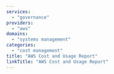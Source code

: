 ```yaml
---
services:
  - "governance"
providers:
  - "aws"
domains:
  - "systems management"
categories:
  - "cost management"
title: "AWS Cost and Usage Report"
linkTitle: "AWS Cost and Usage Report"
---
```

